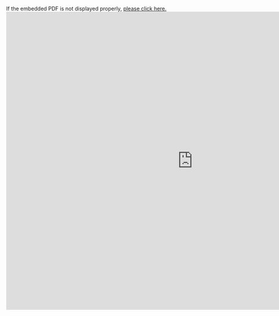 If the embedded PDF is not displayed properly, <a href="https://rawcdn.githack.com/MissCrispenCakes/On-body-haptics/08bdec2ec221c8205a2c7de19a9228fdbdf3068e/docs/_excerpttactile.pdf" target="_blank">please click here.</a> <embed src="https://rawcdn.githack.com/MissCrispenCakes/On-body-haptics/08bdec2ec221c8205a2c7de19a9228fdbdf3068e/docs/_excerpttactile.pdf" width="1000px" height="800px" />
